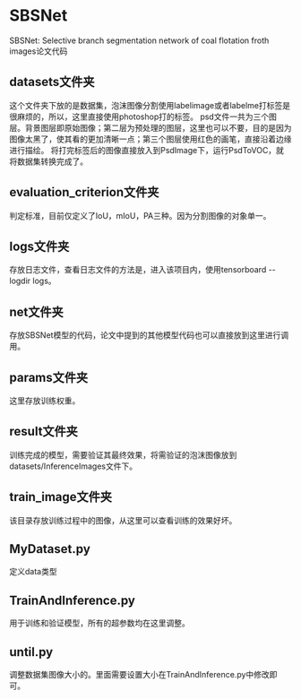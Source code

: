 # SBSNet
SBSNet: Selective branch segmentation network of coal flotation froth images论文代码

## datasets文件夹
这个文件夹下放的是数据集，泡沫图像分割使用labelimage或者labelme打标签是很麻烦的，所以，这里直接使用photoshop打的标签。
psd文件一共为三个图层。背景图层即原始图像；第二层为预处理的图层，这里也可以不要，目的是因为图像太黑了，使其看的更加清晰一点；第三个图层使用红色的画笔，直接沿着边缘进行描绘。
将打完标签后的图像直接放入到PsdImage下，运行PsdToVOC，就将数据集转换完成了。

## evaluation_criterion文件夹
判定标准，目前仅定义了IoU，mIoU，PA三种。因为分割图像的对象单一。

## Iogs文件夹
存放日志文件，查看日志文件的方法是，进入该项目内，使用tensorboard --logdir logs。

## net文件夹
存放SBSNet模型的代码，论文中提到的其他模型代码也可以直接放到这里进行调用。

## params文件夹
这里存放训练权重。

## result文件夹
训练完成的模型，需要验证其最终效果，将需验证的泡沫图像放到datasets/InferenceImages文件下。

## train_image文件夹
该目录存放训练过程中的图像，从这里可以查看训练的效果好坏。

## MyDataset.py
定义data类型

## TrainAndInference.py
用于训练和验证模型，所有的超参数均在这里调整。

## until.py
调整数据集图像大小的。里面需要设置大小在TrainAndInference.py中修改即可。
